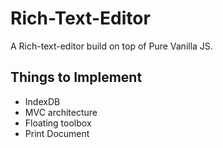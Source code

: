 # Rich-Text-Editor
A Rich-text-editor build on top of Pure Vanilla JS.

## Things to Implement
- IndexDB
- MVC architecture
- Floating toolbox
- Print Document
